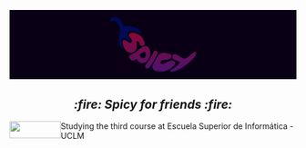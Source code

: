 ![SpicyBanner](SpicyBanner.png)
<h2 align = "middle"><i> :fire: Spicy for friends :fire: </i></h2>
 <html>
   <head>
   </head>
 
   <body>
     <div>
      <img src="https://esi.uclm.es/files/pictures/285/content_Logo_ESI_fondo_negro.jpg" width="90" height="30" align = "left">
        Studying the third course at Escuela Superior de Informática - UCLM
      </img>
     </div>
   </body>
 </html>

